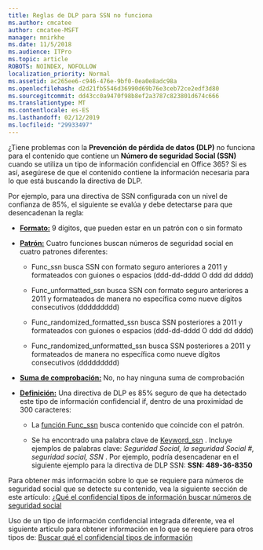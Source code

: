 ```yaml
---
title: Reglas de DLP para SSN no funciona
ms.author: cmcatee
author: cmcatee-MSFT
manager: mnirkhe
ms.date: 11/5/2018
ms.audience: ITPro
ms.topic: article
ROBOTS: NOINDEX, NOFOLLOW
localization_priority: Normal
ms.assetid: ac265ee6-c946-476e-9bf0-0ea0e8adc98a
ms.openlocfilehash: d2d21fb5546d36990d69b76e3ceb72ce2edf3d80
ms.sourcegitcommit: dd43cc0a9470f98b8ef2a3787c823801d674c666
ms.translationtype: MT
ms.contentlocale: es-ES
ms.lasthandoff: 02/12/2019
ms.locfileid: "29933497"
---
```

¿Tiene problemas con la **Prevención de pérdida de datos (DLP)** no funciona para el contenido que contiene un **Número de seguridad Social (SSN)** cuando se utiliza un tipo de información confidencial en Office 365? Si es así, asegúrese de que el contenido contiene la información necesaria para lo que está buscando la directiva de DLP. 
  
Por ejemplo, para una directiva de SSN configurada con un nivel de confianza de 85%, el siguiente se evalúa y debe detectarse para que desencadenan la regla:
  
- **[Formato:](https://docs.microsoft.com/office365/securitycompliance/what-the-sensitive-information-types-look-for#format-80)** 9 dígitos, que pueden estar en un patrón con o sin formato 
    
- **[Patrón:](https://msconnect.microsoft.com/https:/docs.microsoft.com/office365/securitycompliance/what-the-sensitive-information-types-look-for#pattern-80)** Cuatro funciones buscan números de seguridad social en cuatro patrones diferentes: 
    
  - Func_ssn busca SSN con formato seguro anteriores a 2011 y formateados con guiones o espacios (ddd-dd-dddd O ddd dd dddd)
    
  - Func_unformatted_ssn busca SSN con formato seguro anteriores a 2011 y formateados de manera no específica como nueve dígitos consecutivos (ddddddddd)
    
  - Func_randomized_formatted_ssn busca SSN posteriores a 2011 y formateados con guiones o espacios (ddd-dd-dddd O ddd dd dddd)
    
  - Func_randomized_unformatted_ssn busca SSN posteriores a 2011 y formateados de manera no específica como nueve dígitos consecutivos (ddddddddd)
    
- **[Suma de comprobación:](https://docs.microsoft.com/office365/securitycompliance/what-the-sensitive-information-types-look-for#checksum-79)** No, no hay ninguna suma de comprobación 
    
- **[Definición:](https://docs.microsoft.com/office365/securitycompliance/what-the-sensitive-information-types-look-for#definition-80)** Una directiva de DLP es 85% seguro de que ha detectado este tipo de información confidencial if, dentro de una proximidad de 300 caracteres: 
    
  - La [función Func_ssn](https://docs.microsoft.com/office365/securitycompliance/what-the-sensitive-information-types-look-for#pattern-80) busca contenido que coincide con el patrón. 
    
  - Se ha encontrado una palabra clave de [Keyword_ssn](https://docs.microsoft.com/office365/securitycompliance/what-the-sensitive-information-types-look-for#keyword_ssn) . Incluye ejemplos de palabras clave: *Seguridad Social, la seguridad Social #, seguridad social, SSN* . Por ejemplo, podría desencadenar en el siguiente ejemplo para la directiva de DLP SSN: **SSN: 489-36-8350**
    
Para obtener más información sobre lo que se requiere para números de seguridad social que se detecte su contenido, vea la siguiente sección de este artículo: [¿Qué el confidencial tipos de información buscar números de seguridad social](https://docs.microsoft.com/office365/securitycompliance/what-the-sensitive-information-types-look-for#us-social-security-number-ssn)
  
Uso de un tipo de información confidencial integrada diferente, vea el siguiente artículo para obtener información en lo que se requiere para otros tipos de: [Buscar qué el confidencial tipos de información](https://docs.microsoft.com/office365/securitycompliance/what-the-sensitive-information-types-look-for)
  

